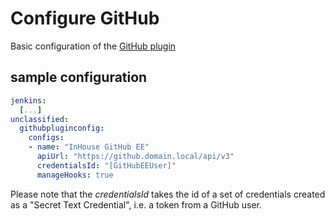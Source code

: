 # Configure GitHub

Basic configuration of the [GitHub plugin](https://wiki.jenkins.io/display/JENKINS/GitHub+Plugin)

## sample configuration

```yaml
jenkins: 
  [...]
unclassified:
  githubpluginconfig:
    configs:
    - name: "InHouse GitHub EE"
      apiUrl: "https://github.domain.local/api/v3"
      credentialsId: "[GitHubEEUser]"
      manageHooks: true
```

Please note that the _credentialsId_ takes the id of a set of credentials created as a "Secret Text Credential", i.e. a token from a GitHub user.
